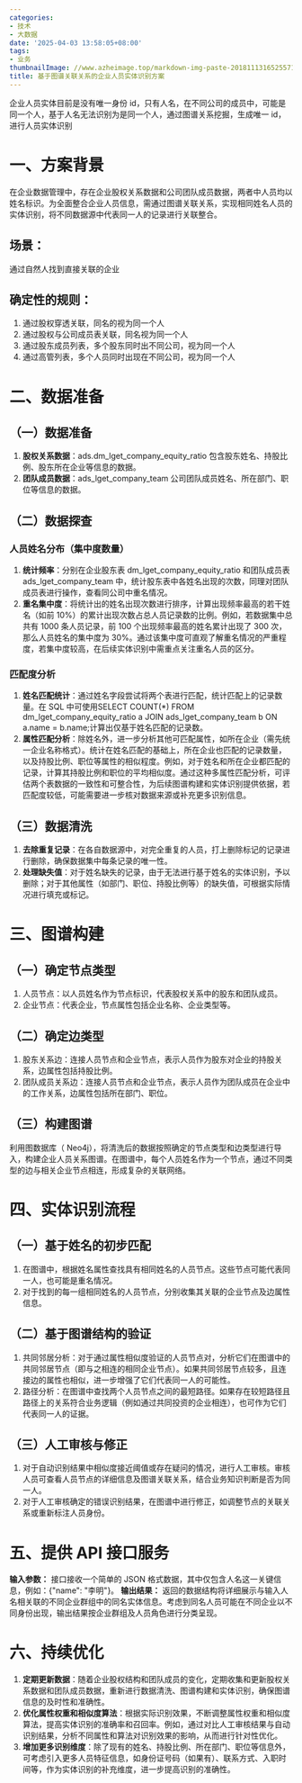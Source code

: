 ```yaml
---
categories:
- 技术
- 大数据
date: '2025-04-03 13:58:05+08:00'
tags:
- 业务
thumbnailImage: //www.azheimage.top/markdown-img-paste-20181113165255716.png
title: 基于图谱关联关系的企业人员实体识别方案
---
```

企业人员实体目前是没有唯一身份 id，只有人名，在不同公司的成员中，可能是同一个人，基于人名无法识别为是同一个人，通过图谱关系挖掘，生成唯一 id，进行人员实体识别
<!--more-->

# 一、方案背景
在企业数据管理中，存在企业股权关系数据和公司团队成员数据，两者中人员均以姓名标识。为全面整合企业人员信息，需通过图谱关联关系，实现相同姓名人员的实体识别，将不同数据源中代表同一人的记录进行关联整合。
## 场景：
通过自然人找到直接关联的企业
## 确定性的规则：
1. 通过股权穿透关联，同名的视为同一个人
2. 通过股权与公司成员表关联，同名视为同一个人
3. 通过股东成员列表，多个股东同时出不同公司，视为同一个人
4. 通过高管列表，多个人员同时出现在不同公司，视为同一个人

# 二、数据准备
## （一）数据准备
1. **股权关系数据**：ads.dm_lget_company_equity_ratio
包含股东姓名、持股比例、股东所在企业等信息的数据。
2. **团队成员数据**：ads_lget_company_team
公司团队成员姓名、所在部门、职位等信息的数据。
## （二）数据探查
### 人员姓名分布（集中度数量）
1. **统计频率**：分别在企业股东表 dm_lget_company_equity_ratio 和团队成员表 ads_lget_company_team 中，统计股东表中各姓名出现的次数，同理对团队成员表进行操作，查看同公司中重名情况。
2. **重名集中度**：将统计出的姓名出现次数进行排序，计算出现频率最高的若干姓名（如前 10%）的累计出现次数占总人员记录数的比例。例如，若数据集中总共有 1000 条人员记录，前 100 个出现频率最高的姓名累计出现了 300 次，那么人员姓名的集中度为 30%。通过该集中度可直观了解重名情况的严重程度，若集中度较高，在后续实体识别中需重点关注重名人员的区分。
### 匹配度分析
1. **姓名匹配统计**：通过姓名字段尝试将两个表进行匹配，统计匹配上的记录数量。在 SQL 中可使用SELECT COUNT(*) FROM dm_lget_company_equity_ratio a JOIN ads_lget_company_team b ON a.name = b.name;计算出仅基于姓名匹配的记录数。
2. **属性匹配分析**：除姓名外，进一步分析其他可匹配属性，如所在企业（需先统一企业名称格式）。统计在姓名匹配的基础上，所在企业也匹配的记录数量，以及持股比例、职位等属性的相似程度。例如，对于姓名和所在企业都匹配的记录，计算其持股比例和职位的平均相似度。通过这种多属性匹配分析，可评估两个表数据的一致性和可整合性，为后续图谱构建和实体识别提供依据，若匹配度较低，可能需要进一步核对数据来源或补充更多识别信息。
## （三）数据清洗
1. **去除重复记录**：在各自数据源中，对完全重复的人员，打上删除标记的记录进行删除，确保数据集中每条记录的唯一性。
2. **处理缺失值**：对于姓名缺失的记录，由于无法进行基于姓名的实体识别，予以删除；对于其他属性（如部门、职位、持股比例等）的缺失值，可根据实际情况进行填充或标记。
# 三、图谱构建
## （一）确定节点类型
1. 人员节点：以人员姓名作为节点标识，代表股权关系中的股东和团队成员。
2. 企业节点：代表企业，节点属性包括企业名称、企业类型等。
## （二）确定边类型
1. 股东关系边：连接人员节点和企业节点，表示人员作为股东对企业的持股关系，边属性包括持股比例。
2. 团队成员关系边：连接人员节点和企业节点，表示人员作为团队成员在企业中的工作关系，边属性包括所在部门、职位。
## （三）构建图谱
利用图数据库（ Neo4j），将清洗后的数据按照确定的节点类型和边类型进行导入，构建企业人员关系图谱。在图谱中，每个人员姓名作为一个节点，通过不同类型的边与相关企业节点相连，形成复杂的关联网络。
# 四、实体识别流程
## （一）基于姓名的初步匹配
1. 在图谱中，根据姓名属性查找具有相同姓名的人员节点。这些节点可能代表同一人，也可能是重名情况。
2. 对于找到的每一组相同姓名的人员节点，分别收集其关联的企业节点及边属性信息。
## （二）基于图谱结构的验证
1. 共同邻居分析：对于通过属性相似度验证的人员节点对，分析它们在图谱中的共同邻居节点（即与之相连的相同企业节点）。如果共同邻居节点较多，且连接边的属性也相似，进一步增强了它们代表同一人的可能性。
2. 路径分析：在图谱中查找两个人员节点之间的最短路径。如果存在较短路径且路径上的关系符合业务逻辑（例如通过共同投资的企业相连），也可作为它们代表同一人的证据。
## （三）人工审核与修正
1. 对于自动识别结果中相似度接近阈值或存在疑问的情况，进行人工审核。审核人员可查看人员节点的详细信息及图谱关联关系，结合业务知识判断是否为同一人。
2. 对于人工审核确定的错误识别结果，在图谱中进行修正，如调整节点的关联关系或重新标注人员身份。
# 五、提供 API 接口服务
**输入参数：**
接口接收一个简单的 JSON 格式数据，其中仅包含人名这一关键信息，例如：{"name": "李明"}。
**输出结果：**
返回的数据结构将详细展示与输入人名相关联的不同企业群组中的同名实体信息。考虑到同名人员可能在不同企业以不同身份出现，输出结果按企业群组及人员角色进行分类呈现。

# 六、持续优化
1. **定期更新数据**：随着企业股权结构和团队成员的变化，定期收集和更新股权关系数据和团队成员数据，重新进行数据清洗、图谱构建和实体识别，确保图谱信息的及时性和准确性。
2. **优化属性权重和相似度算法**：根据实际识别效果，不断调整属性权重和相似度算法，提高实体识别的准确率和召回率。例如，通过对比人工审核结果与自动识别结果，分析不同属性和算法对识别效果的影响，从而进行针对性优化。
3. **增加更多识别维度**：除了现有的姓名、持股比例、所在部门、职位等信息外，可考虑引入更多人员特征信息，如身份证号码（如果有）、联系方式、入职时间等，作为实体识别的补充维度，进一步提高识别的准确性。
